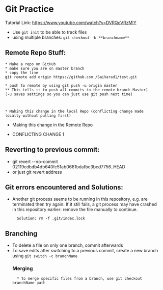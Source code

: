 # Git Practice

Tutorial Link: https://www.youtube.com/watch?v=DVRQoVRzMIY

* Use `git init` to be able to track files 
* using multiple branches: `git checkout -b **branchname**`

## Remote Repo Stuff:
    * Make a repo on GitHub
    * make sure you are on master branch
    * copy the line 
    git remote add origin https://github.com /SaiVarad1/test.git

    * push to remote by using git push -u origin master
    ** This tells it to push all commits to the remote branch Master)
    (-u saves settings so you can just use git push next time)



    * Making this change in the local Repo (conflicting change made locally without pulling first)

* Making this change in the Remote Repo

* CONFLICTING CHANGE 1 

## Reverting to previous commit:
* git revert --no-commit 02119cdbdb4db640fc51ab0681bdafbc3bcd7756..HEAD
* or just git revert address 

## Git errors encountered and Solutions:
* Another git process seems to be running in this repository, e.g.
are terminated then try again. If it still fails, a git process
may have crashed in this repository earlier:
remove the file manually to continue.

        Solution: rm -f .git/index.lock


## Branching
* To delete a file on only one branch, commit afterwards
* To save edits after switching to a previous commit, create a new branch using `git switch -c branchName`
    ### Merging
        * to merge specific files from a branch, use git checkout branchName path
